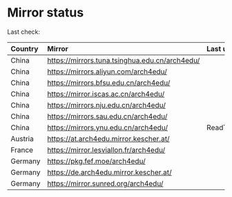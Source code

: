 <script src="./time.js"></script>
# Mirror status
Last check: <script type="text/javascript">localize(1682565532.6479897);</script>

|Country|Mirror|Last update|
|:------|:-----|:----------|
|China|https://mirrors.tuna.tsinghua.edu.cn/arch4edu/|<script type="text/javascript">localize(1682533789);</script>|
|China|https://mirrors.aliyun.com/arch4edu/|<script type="text/javascript">localize(1682490722);</script>|
|China|https://mirrors.bfsu.edu.cn/arch4edu/|<script type="text/javascript">localize(1682533789);</script>|
|China|https://mirror.iscas.ac.cn/arch4edu/|<script type="text/javascript">localize(1682533789);</script>|
|China|https://mirrors.nju.edu.cn/arch4edu/|<script type="text/javascript">localize(1682490722);</script>|
|China|https://mirrors.sau.edu.cn/arch4edu/|<script type="text/javascript">localize(1673850842);</script>|
|China|https://mirrors.ynu.edu.cn/arch4edu/|ReadTimeout|
|Austria|https://at.arch4edu.mirror.kescher.at/|<script type="text/javascript">localize(1682533789);</script>|
|France|https://mirror.lesviallon.fr/arch4edu/|<script type="text/javascript">localize(1682533789);</script>|
|Germany|https://pkg.fef.moe/arch4edu/|<script type="text/javascript">localize(1682533789);</script>|
|Germany|https://de.arch4edu.mirror.kescher.at/|<script type="text/javascript">localize(1682533789);</script>|
|Germany|https://mirror.sunred.org/arch4edu/|<script type="text/javascript">localize(1682533789);</script>|

<script src="./tablefilter/tablefilter.js"></script>
<script src="./table.js"></script>